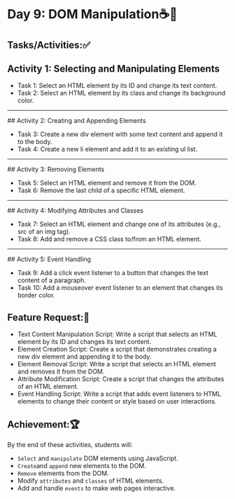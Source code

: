 # Day 9: DOM Manipulation☕🚀
## Tasks/Activities:✅

## Activity 1: Selecting and Manipulating Elements

- Task 1: Select an HTML element by its ID and change its text content.
- Task 2: Select an HTML element by its class and change its background color.

<hr>
## Activity 2: Creating and Appending Elements

- Task 3: Create a new div element with some text content and append it to the body.
- Task 4: Create a new li element and add it to an existing ul list.
<hr>
## Activity 3: Removing Elements

- Task 5: Select an HTML element and remove it from the DOM.
- Task 6: Remove the last child of a specific HTML element.
<hr>
## Activity 4: Modifying Attributes and Classes

- Task 7: Select an HTML element and change one of its attributes (e.g., src of an img tag).
- Task 8: Add and remove a CSS class to/from an HTML element.
<hr>
## Activity 5: Event Handling

- Task 9: Add a click event listener to a button that changes the text content of a paragraph.
- Task 10: Add a mouseover event listener to an element that changes its border color.

## Feature Request:📲
- Text Content Manipulation Script: Write a script that selects an HTML element by its ID and changes its text content.
- Element Creation Script: Create a script that demonstrates creating a new div element and appending it to the body.
- Element Removal Script: Write a script that selects an HTML element and removes it from the DOM.
- Attribute Modification Script: Create a script that changes the attributes of an HTML element.
- Event Handling Script: Write a script that adds event listeners to HTML elements to change their content or style based on user interactions.
## Achievement:🏆
By the end of these activities, students will:

- `Select` and `manipulate` DOM elements using JavaScript.
- `Create`and `append` new elements to the DOM.
- `Remove` elements from the DOM.
- Modify `attributes` and `classes` of HTML elements.
- Add and handle `events` to make web pages interactive.
